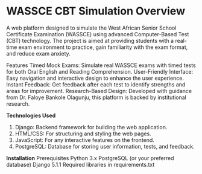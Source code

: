 # WASSCE CBT Simulation Overview
A web platform designed to simulate the West African Senior School Certificate Examination (WASSCE) using advanced Computer-Based Test (CBT) technology. The project is aimed at providing students with a real-time exam environment to practice, gain familiarity with the exam format, and reduce exam anxiety.

Features
Timed Mock Exams: Simulate real WASSCE exams with timed tests for both Oral English and Reading Comprehension.
User-Friendly Interface: Easy navigation and interactive design to enhance the user experience.
Instant Feedback: Get feedback after each test to identify strengths and areas for improvement.
Research-Based Design: Developed with guidance from Dr. Faloye Bankole Olagunju, this platform is backed by institutional research.

<strong>Technologies Used</strong>
1. Django: Backend framework for building the web application.
2. HTML/CSS: For structuring and styling the web pages.
3. JavaScript: For any interactive features on the frontend.
4. PostgreSQL: Database for storing user information, tests, and feedback.

<strong>Installation</strong>
Prerequisites
Python 3.x
PostgreSQL (or your preferred database)
Django 5.1.1
Required libraries in requirements.txt
